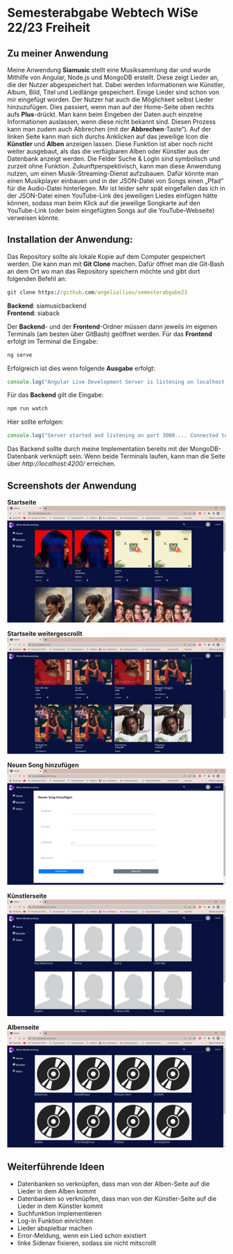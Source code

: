 # Semesterabgabe Webtech WiSe 22/23 Freiheit
## Zu meiner Anwendung

Meine Anwendung **Siamusic** stellt eine Musiksammlung dar und wurde Mithilfe von Angular, Node.js und MongoDB erstellt. Diese zeigt Lieder an, die der Nutzer abgespeichert hat. Dabei werden Informationen wie Künstler, Album, Bild, Titel und Liedlänge gespeichert. Einige Lieder sind schon von mir eingefügt worden. Der Nutzer hat auch die Möglichkeit selbst Lieder hinzuzufügen. Dies passiert, wenn man auf der Home-Seite oben rechts aufs **Plus**-drückt. Man kann beim Eingeben der Daten auch einzelne Informationen auslassen, wenn diese nicht bekannt sind. Diesen Prozess kann man zudem auch Abbrechen (mit der **Abbrechen**-Taste“). Auf der linken Seite kann man sich durchs Anklicken auf das jeweilige Icon die **Künstler** und **Alben** anzeigen lassen. Diese Funktion ist aber noch nicht weiter ausgebaut, als das die verfügbaren Alben oder Künstler aus der Datenbank anzeigt werden. Die Felder Suche & LogIn sind symbolisch und zurzeit ohne Funktion. Zukunftperspektivisch, kann man diese Anwendung nutzen, um einen Musik-Streaming-Dienst aufzubauen. Dafür könnte man einen Musikplayer einbauen und in der JSON-Datei von Songs einen „Pfad“ für die Audio-Datei hinterlegen. Mir ist leider sehr spät eingefallen das ich in der JSON-Datei einen YouTube-Link des jeweiligen Liedes einfügen hätte können, sodass man beim Klick auf die jeweilige Songkarte auf den YouTube-Link (oder beim eingefügten Songs auf die YouTube-Webseite) verweisen könnte.

## Installation der Anwendung:
Das Repository sollte als lokale Kopie auf dem Computer gespeichert werden. Die kann man mit **Git Clone** machen. Dafür öffnet man die Git-Bash an dem Ort wo man das Repository speichern möchte und gibt dort folgenden Befehl an:
```cmd
git clone https://github.com/angeliallieu/semesterabgabe23
```
**Backend**: siamusicbackend <br>
**Frontend**: siaback <br>

Der **Backend**- und der **Frontend**-Ordner müssen dann jeweils im eigenen Terminals (am besten über GitBash) geöffnet werden. 
Für das **Frontend** erfolgt im Terminal die Eingabe: 
```cmd
ng serve
```

Erfolgreich ist dies wenn folgende **Ausgabe** erfolgt:
```ts
console.log("Angular Live Development Server is listening on localhost:4200, open your browser on http://localhost:4200/ √ Compiled successfully.")
```

Für das **Backend** gilt die Eingabe:
```cmd
npm run watch
```
Hier sollte erfolgen:
```ts
console.log("Server started and listening on port 3000.... Connected to DB")
```

Das Backend sollte durch meine Implementation bereits mit der MongoDB-Datenbank verknüpft sein.
Wenn beide Terminals laufen, kann man die Seite über *http://localhost:4200/* erreichen.



## Screenshots der Anwendung
**Startseite**
<img src="/siaback/src/assets/appbilder/Bild1.png" alt="Startseite" title="Startseite">

**Startseite weitergescrollt**
<img src="/siaback/src/assets/appbilder/Bild2.png" alt="Startseite2" title="Startseite2">

**Neuen Song hinzufügen**
<img src="/siaback/src/assets/appbilder/Bild3.png" alt="CreateSong" title="CreateSong">

**Künstlerseite**
<img src="/siaback/src/assets/appbilder/Bild4.png" alt="Künstler" title="Künstler">

**Albenseite**
<img src="/siaback/src/assets/appbilder/Bild5.png" alt="Alben" title="Alben">


## Weiterführende Ideen
- Datenbanken so verknüpfen, dass man von der Alben-Seite auf die Lieder in dem Alben kommt   
- Datenbanken so verknüpfen, dass man von der Künstler-Seite auf die Lieder in dem Künstler kommt
- Suchfunktion implementieren
- Log-In Funktion einrichten
- Lieder abspielbar machen
- Error-Meldung, wenn ein Lied schon existiert   
- linke Sidenav fixieren, sodass sie nicht mitscrollt
